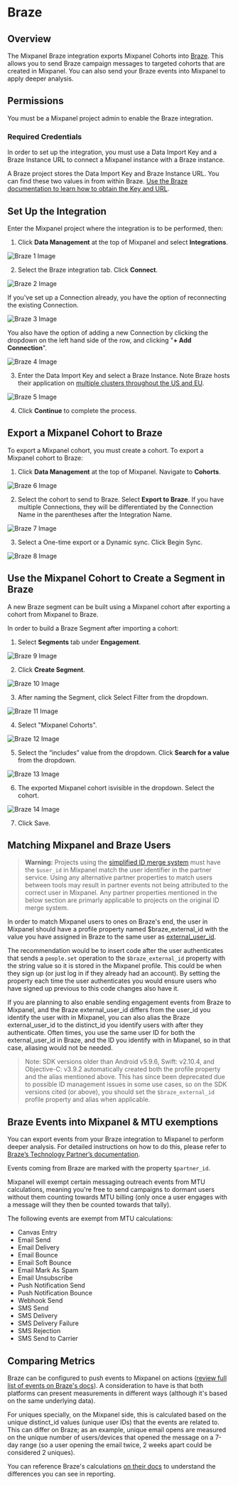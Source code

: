 # Braze


## Overview

The Mixpanel Braze integration exports Mixpanel Cohorts into [Braze](https://www.braze.com/). This allows you to send Braze campaign messages to targeted cohorts that are created in Mixpanel. You can also send your Braze events into Mixpanel to apply deeper analysis. 

## Permissions

You must be a Mixpanel project admin to enable the Braze integration.

### Required Credentials

In order to set up the integration, you must use a Data Import Key and a Braze Instance URL to connect a Mixpanel instance with a Braze instance.

A Braze project stores the Data Import Key and Braze Instance URL. You can find these two values in from within Braze. [Use the Braze documentation to learn how to obtain the Key and URL](https://www.braze.com/docs/partners/insights/behavioral_analytics/mixpanel_for_currents/#integration-details). 

## Set Up the Integration

Enter the Mixpanel project where the integration is to be performed, then:

1. Click **Data Management** at the top of Mixpanel and select **Integrations**.

![Braze 1 Image](/braze1.png)

2. Select the Braze integration tab. Click **Connect**.

![Braze 2 Image](/braze2.png)

If you've set up a Connection already, you have the option of reconnecting the existing Connection.

![Braze 3 Image](/braze3.png)

You also have the option of adding a new Connection by clicking the dropdown on the left hand side of the row, and clicking "**+ Add Connection**".

![Braze 4 Image](/braze4.png)

3. Enter the Data Import Key and select a Braze Instance. Note Braze hosts their application on [multiple clusters throughout the US and EU](https://www.braze.com/docs/partners/isv_partners/cohort_import/).

![Braze 5 Image](/braze5.png)

4. Click **Continue** to complete the process.

## Export a Mixpanel Cohort to Braze

To export a Mixpanel cohort, you must create a cohort. To export a Mixpanel cohort to Braze:

1. Click **Data Management** at the top of Mixpanel. Navigate to **Cohorts**.

![Braze 6 Image](/braze6.png)

2. Select the cohort to send to Braze. Select **Export to Braze**. If you have multiple Connections, they will be differentiated by the Connection Name in the parentheses after the Integration Name.

![Braze 7 Image](/braze7.png)

3. Select a One-time export or a Dynamic sync. Click Begin Sync.

![Braze 8 Image](/braze8.png)

## Use the Mixpanel Cohort to Create a Segment in Braze

A new Braze segment can be built using a Mixpanel cohort after exporting a cohort from Mixpanel to Braze.

In order to build a Braze Segment after importing a cohort:

1. Select **Segments** tab under **Engagement**.

![Braze 9 Image](/braze9.png)

2. Click **Create Segment**.

![Braze 10 Image](/braze10.png)

3. After naming the Segment, click Select Filter from the dropdown.

![Braze 11 Image](/braze11.png)

4. Select "Mixpanel Cohorts".

![Braze 12 Image](/braze12.png)

5. Select the “includes” value from the dropdown. Click **Search for a value** from the dropdown.

![Braze 13 Image](/braze13.png)

6. The exported Mixpanel cohort isvisible in the dropdown. Select the cohort.

![Braze 14 Image](/braze14.png)

7. Click Save.

## Matching Mixpanel and Braze Users

> **Warning:** Projects using the [simplified ID merge system](/docs/tracking-methods/id-management/identifying-users#simplified-vs-original-id-merge) must have the `$user_id` in Mixpanel match the user identifier in the partner service. Using any alternative partner properties to match users between tools may result in partner events not being attributed to the correct user in Mixpanel. Any partner properties mentioned in the below section are primarly applicable to projects on the original ID merge system.

In order to match Mixpanel users to ones on Braze's end, the user in Mixpanel should have a profile property named $braze_external_id with the value you have assigned in Braze to the same user as [external_user_id](https://www.braze.com/docs/developer_guide/platform_integration_guides/ios/analytics/setting_user_ids/#suggested-user-id-naming-convention).

The recommendation would be to insert code after the user authenticates that sends a `people.set` operation to the `$braze_external_id` property with the string value so it is stored in the Mixpanel profile. This could be when they sign up (or just log in if they already had an account). By setting the property each time the user authenticates you would ensure users who have signed up previous to this code changes also have it.

If you are planning to also enable sending engagement events from Braze to Mixpanel, and the Braze external_user_id differs from the user_id you identify the user with in Mixpanel, you can also alias the Braze external_user_id to the distinct_id you identify users with after they authenticate. Often times, you use the same user ID for both the external_user_id in Braze, and the ID you identify with in Mixpanel, so in that case, aliasing would not be needed.

>Note: SDK versions older than Android v5.9.6, Swift: v2.10.4, and Objective-C: v3.9.2 automatically created both the profile property and the alias mentioned above. This has since been deprecated due to possible ID management issues in some use cases, so on the SDK versions cited (or above), you should set the `$braze_external_id` profile property and alias when applicable.

## Braze Events into Mixpanel & MTU exemptions

You can export events from your Braze integration to Mixpanel to perform deeper analysis. For detailed instructions on how to do this, please refer to [Braze’s Technology Partner’s documentation](https://www.braze.com/docs/partners/data_and_infrastructure_agility/analytics/mixpanel_for_currents/).

Events coming from Braze are marked with the property `$partner_id`.

Mixpanel will exempt certain messaging outreach events from MTU calculations, meaning you're free to send campaigns to dormant users without them counting towards MTU billing (only once a user engages with a message will they then be counted towards that tally).

The following events are exempt from MTU calculations:

- Canvas Entry
- Email Send
- Email Delivery
- Email Bounce
- Email Soft Bounce
- Email Mark As Spam
- Email Unsubscribe
- Push Notification Send
- Push Notification Bounce
- Webhook Send
- SMS Send
- SMS Delivery
- SMS Delivery Failure
- SMS Rejection
- SMS Send to Carrier


## Comparing Metrics

Braze can be configured to push events to Mixpanel on actions ([review full list of events on Braze's docs](https://www.braze.com/docs/partners/data_and_infrastructure_agility/analytics/mixpanel_for_currents/#supported-currents-events)). A consideration to have is that both platforms can present measurements in different ways (although it's based on the same underlying data).

For uniques specially, on the Mixpanel side, this is calculated based on the unique distinct_id values (unique user IDs) that the events are related to. This can differ on Braze; as an example, unique email opens are measured on the unique number of users/devices that opened the message on a 7-day range (so a user opening the email twice, 2 weeks apart could be considered 2 uniques).

You can reference Braze's calculations [on their docs](https://www.braze.com/docs/user_guide/message_building_by_channel/email/reporting_and_analytics/analytics_glossary#:~:text=The%20total%20number%20of%20delivered%20emails%20that%20have%20been%20opened%20by%20a%20single%20user%20or%20machine%20at%20least%20once.%20This%20is%20tracked%20over%20a%207%20day%20period%20for%20Email) to understand the differences you can see in reporting.
